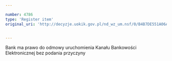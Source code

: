 ```yaml
---

number: 4786
type: 'Register item'
original_uri: 'http://decyzje.uokik.gov.pl/nd_wz_um.nsf/0/B4B7DE551A06AA91C1257B82002B6B70?OpenDocument'


---
```


Bank ma prawo do odmowy uruchomienia Kanału Bankowości Elektronicznej bez podania przyczyny
